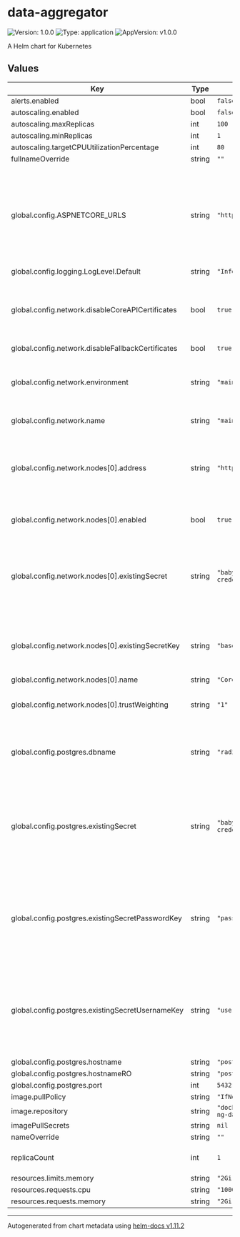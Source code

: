 # data-aggregator

![Version: 1.0.0](https://img.shields.io/badge/Version-1.0.0-informational?style=flat-square) ![Type: application](https://img.shields.io/badge/Type-application-informational?style=flat-square) ![AppVersion: v1.0.0](https://img.shields.io/badge/AppVersion-v1.0.0-informational?style=flat-square)

A Helm chart for Kubernetes

## Values

| Key | Type | Default | Description |
|-----|------|---------|-------------|
| alerts.enabled | bool | `false` |  |
| autoscaling.enabled | bool | `false` |  |
| autoscaling.maxReplicas | int | `100` |  |
| autoscaling.minReplicas | int | `1` |  |
| autoscaling.targetCPUUtilizationPercentage | int | `80` |  |
| fullnameOverride | string | `""` |  |
| global.config.ASPNETCORE_URLS | string | `"http://*:8080"` | The interface the dotnet service listens to. Shared with gateway_api. Defaults to using values under global.config |
| global.config.logging.LogLevel.Default | string | `"Information"` |  |
| global.config.network.disableCoreAPICertificates | bool | `true` | Whether to check the TLS certificates of the network nodes. |
| global.config.network.disableFallbackCertificates | bool | `true` |  |
| global.config.network.environment | string | `"mainnet"` | Alternative descriptive name of the network to be put into labels |
| global.config.network.name | string | `"mainnet"` | Name of the network  |
| global.config.network.nodes[0].address | string | `"https://somehost/core"` | URL of the core node. Must include the path /core to reach the right API endpoints |
| global.config.network.nodes[0].enabled | bool | `true` | Whether to enable this node |
| global.config.network.nodes[0].existingSecret | string | `"babylon-gateway-core1-credentials"` | Credentials to conncet to the core ndoe. The secret must be created seperately before deployment. |
| global.config.network.nodes[0].existingSecretKey | string | `"base64-encoded-auth"` | Key of secret with the base64 encoded core node credentials. |
| global.config.network.nodes[0].name | string | `"Core1"` |  |
| global.config.network.nodes[0].trustWeighting | string | `"1"` | Trust weighting for creating a priority list |
| global.config.postgres.dbname | string | `"radixdlt_ledger"` | Name of the database to store the babylon-ledger data in. |
| global.config.postgres.existingSecret | string | `"babylon-gateway-postgres-credentials"` | Name of the secret that stores the credentials to connect to postgres. Must be created before deployment. |
| global.config.postgres.existingSecretPasswordKey | string | `"password"` | Key in the secret that stores the password to connect to postgres. Must be created before deployment. |
| global.config.postgres.existingSecretUsernameKey | string | `"username"` | Key in the secret that stores the username to connect to postgres. Must be created before deployment. |
| global.config.postgres.hostname | string | `"postgres-postgresql"` |  |
| global.config.postgres.hostnameRO | string | `"postgres-postgresql"` |  |
| global.config.postgres.port | int | `5432` |  |
| image.pullPolicy | string | `"IfNotPresent"` |  |
| image.repository | string | `"docker.io/radixdlt/babylon-ng-data-aggregator"` |  |
| imagePullSecrets | string | `nil` |  |
| nameOverride | string | `""` |  |
| replicaCount | int | `1` | The amount of replicas to deploy |
| resources.limits.memory | string | `"2Gi"` |  |
| resources.requests.cpu | string | `"1000m"` |  |
| resources.requests.memory | string | `"2Gi"` |  |

----------------------------------------------
Autogenerated from chart metadata using [helm-docs v1.11.2](https://github.com/norwoodj/helm-docs/releases/v1.11.2)
